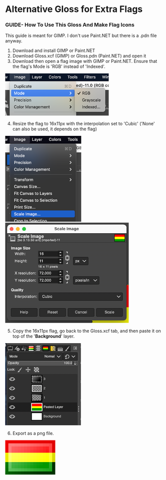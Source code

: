 # Alternative Gloss for Extra Flags

### GUIDE- How To Use This Gloss And Make Flag Icons

This guide is meant for GIMP. I don't use Paint.NET but there is a .pdn file anyway.

1. Download and install GIMP or Paint.NET
2. Download Gloss.xcf (GIMP) or Gloss.pdn (Paint.NET) and open it
3. Download then open a flag image with GIMP or Paint.NET. Ensure that the flag's Mode is 'RGB' instead of 'Indexed'.

![1](images/1.png)

4. Resize the flag to 16x11px with the interpolation set to 'Cubic' ('None' can also be used, it depends on the flag)

![scale](images/scale.png)
![2](images/2.png)

5. Copy the 16x11px flag, go back to the Gloss.xcf tab, and then paste it on top of the '**Background**' layer.

![3](images/3.png)

6. Export as a png file.

![4](images/Bolivia.png)
